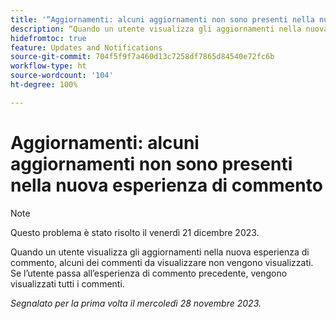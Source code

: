 ```yaml
---
title: '“Aggiornamenti: alcuni aggiornamenti non sono presenti nella nuova esperienza di commento”'
description: “Quando un utente visualizza gli aggiornamenti nella nuova esperienza di commento, alcuni dei commenti da visualizzare non vengono visualizzati. Se l’utente passa all’esperienza di commento precedente, vengono visualizzati tutti i commenti.”
hidefromtoc: true
feature: Updates and Notifications
source-git-commit: 704f5f9f7a460d13c7258df7865d84540e72fc6b
workflow-type: ht
source-wordcount: '104'
ht-degree: 100%

---
```



# Aggiornamenti: alcuni aggiornamenti non sono presenti nella nuova esperienza di commento

>[!NOTE]
>
>Questo problema è stato risolto il venerdì 21 dicembre 2023.

Quando un utente visualizza gli aggiornamenti nella nuova esperienza di commento, alcuni dei commenti da visualizzare non vengono visualizzati. Se l’utente passa all’esperienza di commento precedente, vengono visualizzati tutti i commenti.

_Segnalato per la prima volta il mercoledì 28 novembre 2023._
